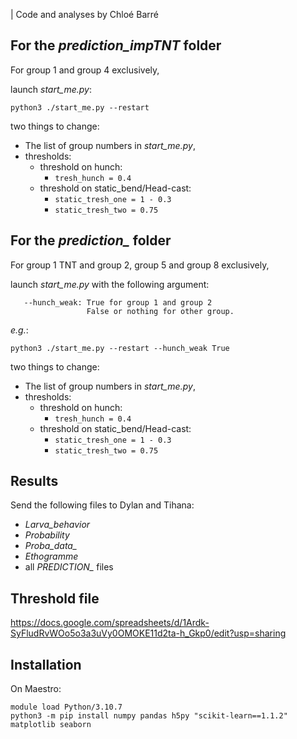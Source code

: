 | Code and analyses by Chloé Barré

## For the *prediction_impTNT* folder

For group 1 and group 4 exclusively,

launch *start_me.py*:
```
python3 ./start_me.py --restart
```

two things to change:

- The list of group numbers in *start_me.py*,
- thresholds:
  - threshold on hunch:
    - `tresh_hunch = 0.4`
  - threshold on static_bend/Head-cast:
    - `static_tresh_one = 1 - 0.3`
    - `static_tresh_two = 0.75`

## For the *prediction_* folder

For group 1 TNT and group 2, group 5 and group 8 exclusively,

launch *start_me.py* with the following argument:
```
   --hunch_weak: True for group 1 and group 2
                 False or nothing for other group.
```
*e.g.*:
```
python3 ./start_me.py --restart --hunch_weak True
```

two things to change:

- The list of group numbers in *start_me.py*,
- thresholds:
  - threshold on hunch:
    - `tresh_hunch = 0.4`
  - threshold on static_bend/Head-cast:
    - `static_tresh_one = 1 - 0.3`
    - `static_tresh_two = 0.75`


## Results

Send the following files to Dylan and Tihana:

* *Larva_behavior*
* *Probability*
* *Proba_data_*
* *Ethogramme*
* all *PREDICTION_* files

## Threshold file

https://docs.google.com/spreadsheets/d/1Ardk-SyFludRvWOo5o3a3uVy0OMOKE11d2ta-h_Gkp0/edit?usp=sharing

## Installation

On Maestro:
```
module load Python/3.10.7
python3 -m pip install numpy pandas h5py "scikit-learn==1.1.2" matplotlib seaborn
```
